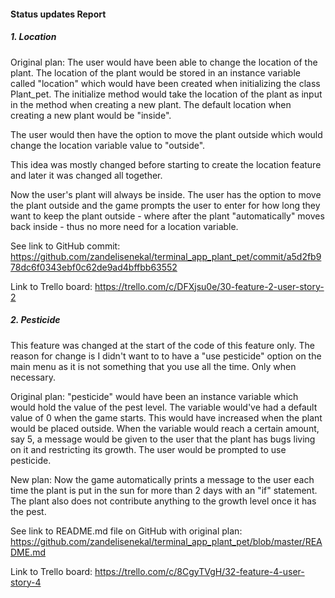 #### Status updates Report

##### 1. Location

Original plan: The user would have been able to change the location of the plant. The location of the plant would be stored in an instance variable called "location" which would have been created when initializing the class Plant_pet. The initialize method would take the location of the plant as input in the method when creating a new plant. The default location when creating a new plant would be "inside".

The user would then have the option to move the plant outside which would change the location variable value to "outside".

This idea was mostly changed before starting to create the location feature and later it was changed all together.

Now the user's plant will always be inside. The user has the option to move the plant outside and the game prompts the user to enter for how long they want to keep the plant outside - where after the plant "automatically" moves back inside - thus no more need for a location variable.

See link to GitHub commit: https://github.com/zandelisenekal/terminal_app_plant_pet/commit/a5d2fb978dc6f0343ebf0c62de9ad4bffbb63552

Link to Trello board: https://trello.com/c/DFXjsu0e/30-feature-2-user-story-2

##### 2. Pesticide 

This feature was changed at the start of the code of this feature only. The reason for change is I didn't want to to have a "use pesticide" option on the main menu as it is not something that you use all the time. Only when necessary. 

Original plan: "pesticide" would have been an instance variable which would hold the value of the pest level. The variable would've had a default value of 0 when the game starts. This would have increased when the plant would be placed outside. When the variable would reach a certain amount, say 5, a message would be given to the user that the plant has bugs living on it and restricting its growth. The user would be prompted to use pesticide.

New plan: Now the game automatically prints a message to the user each time the plant is put in the sun for more than 2 days with an "if" statement. The plant also does not contribute anything to the growth level once it has the pest.

See link to README.md file on GitHub with original plan: https://github.com/zandelisenekal/terminal_app_plant_pet/blob/master/README.md

Link to Trello board: https://trello.com/c/8CgyTVgH/32-feature-4-user-story-4